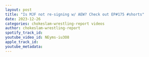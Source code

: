 ```yaml
---
layout: post
title: "Is MJF not re-signing w/ AEW? Check out EP#175 #shorts"
date: 2023-12-26
categories: chokeslam-wrestling-report videos
author: chokeslam-wrestling-report
spotify_track_id: 
youtube_video_id: NEyms-iu3O8
apple_track_id: 
youtube_metadata: 
---
```

